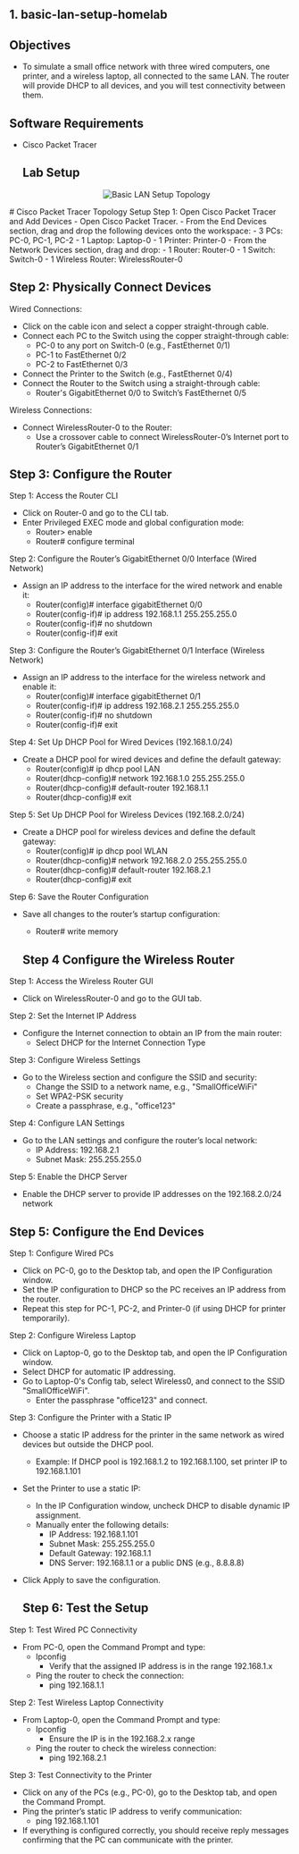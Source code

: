 ## 1. basic-lan-setup-homelab

## Objectives
- To simulate a small office network with three wired computers, one printer, and a
 wireless laptop, all connected to the same LAN. The router will provide DHCP to all
 devices, and you will test connectivity between them.

## Software Requirements
- Cisco Packet Tracer
   ## Lab Setup
  <p align="center">
  <img src="https://i.postimg.cc/m2th7HD8/Basiclansetup.png" alt="Basic LAN Setup Topology"/>
</p>
# Cisco Packet Tracer Topology Setup
Step 1: Open Cisco Packet Tracer and Add Devices
- Open Cisco Packet Tracer.
- From the End Devices section, drag and drop the following devices onto the workspace:
  - 3 PCs: PC-0, PC-1, PC-2
  - 1 Laptop: Laptop-0
  - 1 Printer: Printer-0
- From the Network Devices section, drag and drop:
  - 1 Router: Router-0
  - 1 Switch: Switch-0
  - 1 Wireless Router: WirelessRouter-0

## Step 2: Physically Connect Devices

Wired Connections:
- Click on the cable icon and select a copper straight-through cable.
- Connect each PC to the Switch using the copper straight-through cable:
  - PC-0 to any port on Switch-0 (e.g., FastEthernet 0/1)
  - PC-1 to FastEthernet 0/2
  - PC-2 to FastEthernet 0/3
- Connect the Printer to the Switch (e.g., FastEthernet 0/4)
- Connect the Router to the Switch using a straight-through cable:
  - Router's GigabitEthernet 0/0 to Switch’s FastEthernet 0/5

Wireless Connections:
- Connect WirelessRouter-0 to the Router:
  - Use a crossover cable to connect WirelessRouter-0’s Internet port to Router’s GigabitEthernet 0/1
 
## Step 3: Configure the Router


Step 1: Access the Router CLI
- Click on Router-0 and go to the CLI tab.
- Enter Privileged EXEC mode and global configuration mode:
  - Router> enable
  - Router# configure terminal

Step 2: Configure the Router’s GigabitEthernet 0/0 Interface (Wired Network)
- Assign an IP address to the interface for the wired network and enable it:
  - Router(config)# interface gigabitEthernet 0/0
  - Router(config-if)# ip address 192.168.1.1 255.255.255.0
  - Router(config-if)# no shutdown
  - Router(config-if)# exit

Step 3: Configure the Router’s GigabitEthernet 0/1 Interface (Wireless Network)
- Assign an IP address to the interface for the wireless network and enable it:
  - Router(config)# interface gigabitEthernet 0/1
  - Router(config-if)# ip address 192.168.2.1 255.255.255.0
  - Router(config-if)# no shutdown
  - Router(config-if)# exit

Step 4: Set Up DHCP Pool for Wired Devices (192.168.1.0/24)
- Create a DHCP pool for wired devices and define the default gateway:
  - Router(config)# ip dhcp pool LAN
  - Router(dhcp-config)# network 192.168.1.0 255.255.255.0
  - Router(dhcp-config)# default-router 192.168.1.1
  - Router(dhcp-config)# exit

Step 5: Set Up DHCP Pool for Wireless Devices (192.168.2.0/24)
- Create a DHCP pool for wireless devices and define the default gateway:
  - Router(config)# ip dhcp pool WLAN
  - Router(dhcp-config)# network 192.168.2.0 255.255.255.0
  - Router(dhcp-config)# default-router 192.168.2.1
  - Router(dhcp-config)# exit

Step 6: Save the Router Configuration
- Save all changes to the router’s startup configuration:
  - Router# write memory


   ## Step 4 Configure the Wireless Router


Step 1: Access the Wireless Router GUI
- Click on WirelessRouter-0 and go to the GUI tab.

Step 2: Set the Internet IP Address
- Configure the Internet connection to obtain an IP from the main router:
  - Select DHCP for the Internet Connection Type

Step 3: Configure Wireless Settings
- Go to the Wireless section and configure the SSID and security:
  - Change the SSID to a network name, e.g., "SmallOfficeWiFi"
  - Set WPA2-PSK security
  - Create a passphrase, e.g., "office123"

Step 4: Configure LAN Settings
- Go to the LAN settings and configure the router’s local network:
  - IP Address: 192.168.2.1
  - Subnet Mask: 255.255.255.0

Step 5: Enable the DHCP Server
- Enable the DHCP server to provide IP addresses on the 192.168.2.0/24 network

## Step 5: Configure the End Devices


Step 1: Configure Wired PCs
- Click on PC-0, go to the Desktop tab, and open the IP Configuration window.
- Set the IP configuration to DHCP so the PC receives an IP address from the router.
- Repeat this step for PC-1, PC-2, and Printer-0 (if using DHCP for printer temporarily).

Step 2: Configure Wireless Laptop
- Click on Laptop-0, go to the Desktop tab, and open the IP Configuration window.
- Select DHCP for automatic IP addressing.
- Go to Laptop-0's Config tab, select Wireless0, and connect to the SSID "SmallOfficeWiFi".
  - Enter the passphrase "office123" and connect.

Step 3: Configure the Printer with a Static IP
- Choose a static IP address for the printer in the same network as wired devices but outside the DHCP pool.
  - Example: If DHCP pool is 192.168.1.2 to 192.168.1.100, set printer IP to 192.168.1.101
- Set the Printer to use a static IP:
  - In the IP Configuration window, uncheck DHCP to disable dynamic IP assignment.
  - Manually enter the following details:
    - IP Address: 192.168.1.101
    - Subnet Mask: 255.255.255.0
    - Default Gateway: 192.168.1.1
    - DNS Server: 192.168.1.1 or a public DNS (e.g., 8.8.8.8)
- Click Apply to save the configuration.

  ## Step 6: Test the Setup
  

Step 1: Test Wired PC Connectivity
- From PC-0, open the Command Prompt and type:
  - Ipconfig
    - Verify that the assigned IP address is in the range 192.168.1.x
  - Ping the router to check the connection:
    - ping 192.168.1.1

Step 2: Test Wireless Laptop Connectivity
- From Laptop-0, open the Command Prompt and type:
  - Ipconfig
    - Ensure the IP is in the 192.168.2.x range
  - Ping the router to check the wireless connection:
    - ping 192.168.2.1

Step 3: Test Connectivity to the Printer
- Click on any of the PCs (e.g., PC-0), go to the Desktop tab, and open the Command Prompt.
- Ping the printer’s static IP address to verify communication:
  - ping 192.168.1.101
- If everything is configured correctly, you should receive reply messages confirming that the PC can communicate with the printer.

 
